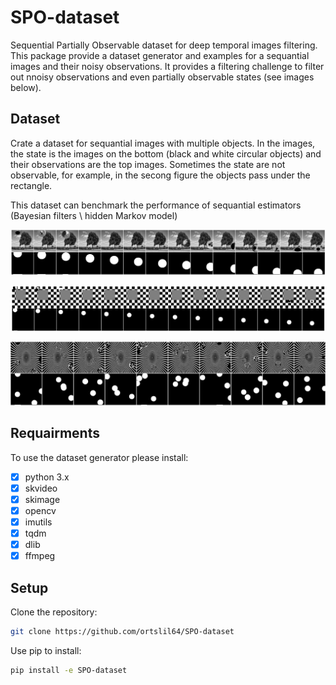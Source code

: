 # SPO-dataset
Sequential Partially Observable dataset for deep temporal images filtering.
This package provide a dataset generator and examples for a sequantial images and their noisy observations. It provides a filtering challenge to filter out nnoisy observations and even partially observable states (see images below). 

## Dataset
Crate a dataset for sequantial images with multiple objects. 
In the images, the state is the images on the bottom (black and white circular objects) and their observations are the top images. Sometimes the state are not observable, for example, in the secong figure the objects pass under the rectangle.

This dataset can benchmark the performance of sequantial estimators (Bayesian filters \ hidden Markov model)

![demo](https://github.com/ortslil64/SPO-dataset/blob/master/images/partal_example_tree.png?raw=true "Under the tree the object are not observable")


![demo](https://github.com/ortslil64/SPO-dataset/blob/master/images/partal_example_checkers.png?raw=true "Partioally observed")


![demo](https://github.com/ortslil64/SPO-dataset/blob/master/images/illusion_example.png?raw=true "Multiple objects with different sizes and different types of observations")

## Requairments
To use the dataset generator please install:
- [x] python 3.x
- [x] skvideo
- [x] skimage
- [x] opencv
- [x] imutils
- [x] tqdm
- [x] dlib
- [x] ffmpeg 

## Setup
Clone the repository:
```bash
git clone https://github.com/ortslil64/SPO-dataset
```
Use pip to install:
```bash
pip install -e SPO-dataset
```

